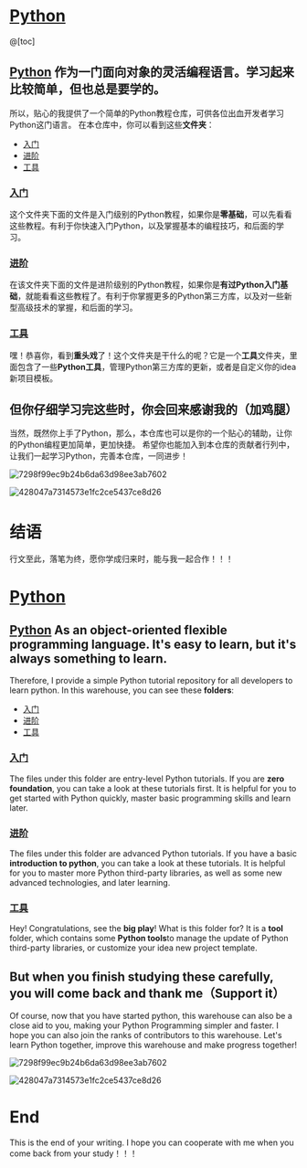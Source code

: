 # [Python](https://github.com/Melendez1209/python)

@[toc]

## [Python](https://python.org/) 作为一门面向对象的灵活编程语言。学习起来比较简单，但也总是要学的。

所以，贴心的我提供了一个简单的Python教程仓库，可供各位出血开发者学习Python这门语言。 在本仓库中，你可以看到这些**文件夹**：

- [入门](###入门)
- [进阶](###进阶)
- [工具](###工具)

### [入门](https://github.com/Melendez1209/Python-study/tree/main/%E5%85%A5%E9%97%A8)

这个文件夹下面的文件是入门级别的Python教程，如果你是**零基础**，可以先看看这些教程。有利于你快速入门Python，以及掌握基本的编程技巧，和后面的学习。

### [进阶](https://github.com/Melendez1209/Python-study/tree/main/%E8%BF%9B%E9%98%B6)

在该文件夹下面的文件是进阶级别的Python教程，如果你是**有过Python入门基础**，就能看看这些教程了。有利于你掌握更多的Python第三方库，以及对一些新型高级技术的掌握，和后面的学习。

### [工具](https://github.com/Melendez1209/Python-study/tree/main/%E5%B7%A5%E5%85%B7)

嘿！恭喜你，看到**重头戏**了！这个文件夹是干什么的呢？它是一个**工具**文件夹，里面包含了一些**Python工具**，管理Python第三方库的更新，或者是自定义你的idea新项目模板。

## 但你仔细学习完这些时，你会回来感谢我的（加鸡腿）

当然，既然你上手了Python，那么，本仓库也可以是你的一个贴心的辅助，让你的Python编程更加简单，更加快捷。 希望你也能加入到本仓库的贡献者行列中，让我们一起学习Python，完善本仓库，一同进步！

![7298f99ec9b24b6da63d98ee3ab7602](https://user-images.githubusercontent.com/92637479/169689274-517b7914-7275-40b6-b725-aa76235f67e5.jpg)

![428047a7314573e1fc2ce5437ce8d26](https://user-images.githubusercontent.com/92637479/169689267-679b3dab-e9ee-4355-a7e2-69b9c1268782.jpg)

# 结语

行文至此，落笔为终，愿你学成归来时，能与我一起合作！！！

# [Python](https://github.com/Melendez1209/python)

## [Python](https://python.org/) As an object-oriented flexible programming language. It's easy to learn, but it's always something to learn.

Therefore, I provide a simple Python tutorial repository for all developers to learn python. In this warehouse, you can
see these **folders**:

- [入门](###入门)
- [进阶](###进阶)
- [工具](###工具)

### [入门](https://github.com/Melendez1209/Python-study/tree/main/%E5%85%A5%E9%97%A8)

The files under this folder are entry-level Python tutorials. If you are **zero foundation**, you can take a look at
these tutorials first. It is helpful for you to get started with Python quickly, master basic programming skills and
learn later.

### [进阶](https://github.com/Melendez1209/Python-study/tree/main/%E8%BF%9B%E9%98%B6)

The files under this folder are advanced Python tutorials. If you have a basic **introduction to python**, you can take
a look at these tutorials. It is helpful for you to master more Python third-party libraries, as well as some new
advanced technologies, and later learning.

### [工具](https://github.com/Melendez1209/Python-study/tree/main/%E5%B7%A5%E5%85%B7)

Hey! Congratulations, see the **big play**! What is this folder for? It is a **tool** folder, which contains some
**Python tools**to manage the update of Python third-party libraries, or customize your idea new project template.

## But when you finish studying these carefully, you will come back and thank me（Support it）

Of course, now that you have started python, this warehouse can also be a close aid to you, making your Python
Programming simpler and faster. I hope you can also join the ranks of contributors to this warehouse. Let's learn Python
together, improve this warehouse and make progress together!

![7298f99ec9b24b6da63d98ee3ab7602](https://user-images.githubusercontent.com/92637479/169689274-517b7914-7275-40b6-b725-aa76235f67e5.jpg)

![428047a7314573e1fc2ce5437ce8d26](https://user-images.githubusercontent.com/92637479/169689267-679b3dab-e9ee-4355-a7e2-69b9c1268782.jpg)

# End

This is the end of your writing. I hope you can cooperate with me when you come back from your study！！！
